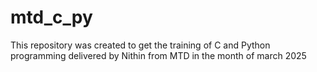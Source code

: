 # mtd_c_py
This repository was created to get the training of C and Python programming delivered by Nithin from MTD in the month of march 2025
